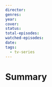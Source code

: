 ```yaml
---
director:
genres:
year:
cover:
status:
total-episodes:
watched-episodes:
date:
tags:
  - tv-series
---
```

# Summary
